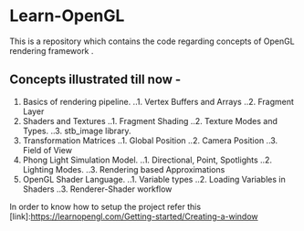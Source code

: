 # Learn-OpenGL
This is a repository which contains the code regarding concepts of OpenGL rendering framework .

## Concepts illustrated till now - 
1. Basics of rendering pipeline.
..1. Vertex Buffers and Arrays
..2. Fragment Layer
2. Shaders and Textures
..1. Fragment Shading
..2. Texture Modes and Types.
..3. stb_image library.
3. Transformation Matrices
..1. Global Position
..2. Camera Position
..3. Field of View
3. Phong Light Simulation Model.
..1. Directional, Point, Spotlights
..2. Lighting Modes.
..3. Rendering based Approximations
4. OpenGL Shader Language.
..1. Variable types
..2. Loading Variables in Shaders
..3. Renderer-Shader workflow

In order to know how to setup the project refer this [link]:https://learnopengl.com/Getting-started/Creating-a-window
